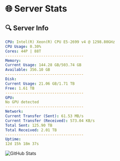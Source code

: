 # 🌐 Server Stats
## 🔍 Server Info
```yaml
CPU: Intel(R) Xeon(R) CPU E5-2699 v4 @ 1298.80GHz
CPU Usage: 0.30%
Cores: 44P | 88T
-----------------------------------
Memory:
Current Usage: 144.28 GB/503.74 GB
Available: 356.10 GB
-----------------------------------
Disk:
Current Usage: 21.06 GB/1.71 TB
Free: 1.61 TB
-----------------------------------
GPU:
No GPU detected
-----------------------------------
Network:
Current Transfer (Sent): 61.53 MB/s
Current Transfer (Received): 573.04 KB/s
Total Sent: 125.90 TB
Total Received: 2.01 TB
-----------------------------------
Uptime:
12d 15h 18m 37s
```
![GitHub Stats](https://img.shields.io/badge/Updated-2025-02-20_14:01:55-blue)